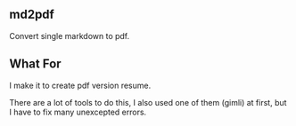 md2pdf
------

Convert single markdown to pdf.

What For
--------

I make it to create pdf version resume.

There are a lot of tools to do this, I also used one of them (gimli) at first,
but I have to fix many unexcepted errors.
